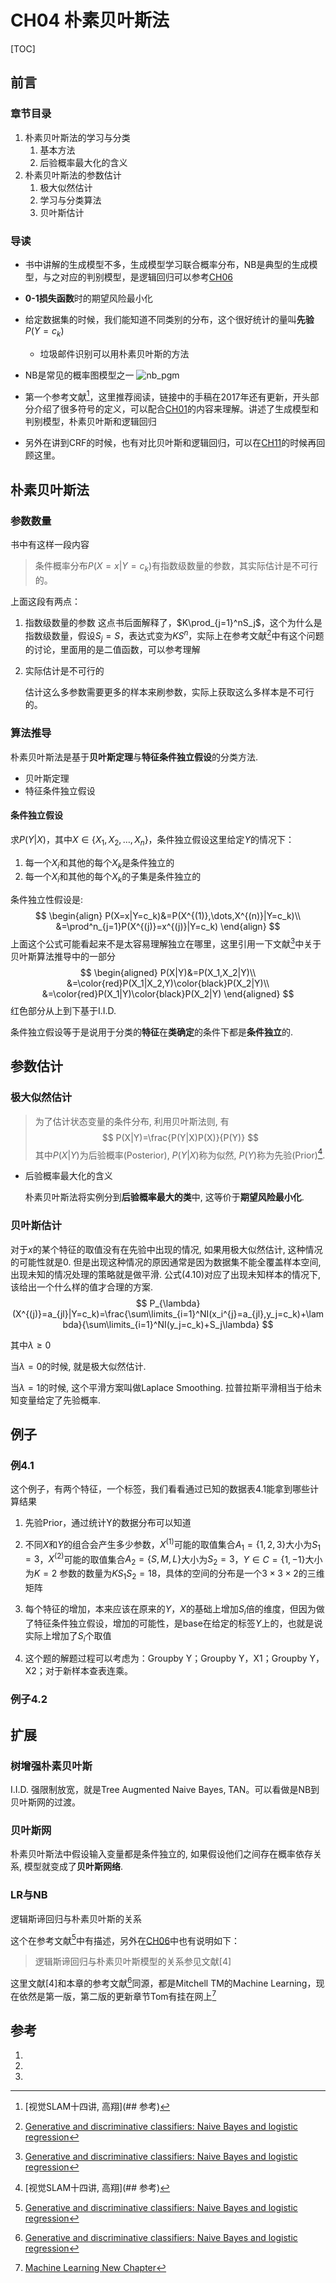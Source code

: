# CH04 朴素贝叶斯法

[TOC]

## 前言

### 章节目录

1. 朴素贝叶斯法的学习与分类
   1. 基本方法
   1. 后验概率最大化的含义
1. 朴素贝叶斯法的参数估计
   1. 极大似然估计
   1. 学习与分类算法
   1. 贝叶斯估计

### 导读

- 书中讲解的生成模型不多，生成模型学习联合概率分布，NB是典型的生成模型，与之对应的判别模型，是逻辑回归可以参考[CH06](../CH06/README.md)

- **0-1损失函数**时的期望风险最小化

- 给定数据集的时候，我们能知道不同类别的分布，这个很好统计的量叫**先验**$P(Y=c_k)$

  - 垃圾邮件识别可以用朴素贝叶斯的方法

- NB是常见的概率图模型之一
  ![nb_pgm](../CH04/assets/nb_pgm.png)

- 第一个参考文献[^1]，这里推荐阅读，链接中的手稿在2017年还有更新，开头部分介绍了很多符号的定义，可以配合[CH01](../CH01/README.md)的内容来理解。讲述了生成模型和判别模型，朴素贝叶斯和逻辑回归

- 另外在讲到CRF的时候，也有对比贝叶斯和逻辑回归，可以在[CH11](../CH11/README.md)的时候再回顾这里。



## 朴素贝叶斯法

### 参数数量

书中有这样一段内容

> 条件概率分布$P(X=x|Y=c_k)$有指数级数量的参数，其实际估计是不可行的。

上面这段有两点：

1. 指数级数量的参数
   这点书后面解释了，$K\prod_{j=1}^nS_j$，这个为什么是指数级数量，假设$S_j=S$，表达式变为$KS^n$，实际上在参考文献[^2]中有这个问题的讨论，里面用的是二值函数，可以参考理解

1. 实际估计是不可行的

   估计这么多参数需要更多的样本来刷参数，实际上获取这么多样本是不可行的。

### 算法推导

朴素贝叶斯法是基于**贝叶斯定理**与**特征条件独立假设**的分类方法.

- 贝叶斯定理
- 特征条件独立假设

#### 条件独立假设

求$P(Y|X)$，其中$X\in\{X_1,X_2,\dots,X_n\}$，条件独立假设这里给定$Y$的情况下：

1. 每一个$X_i$和其他的每个$X_k$是条件独立的
1. 每一个$X_i$和其他的每个$X_k$的子集是条件独立的

条件独立性假设是:
$$
\begin{align}
P(X=x|Y=c_k)&=P(X^{(1)},\dots,X^{(n)}|Y=c_k)\\
&=\prod^n_{j=1}P(X^{(j)}=x^{(j)}|Y=c_k)
\end{align}
$$
上面这个公式可能看起来不是太容易理解独立在哪里，这里引用一下文献[^2]中关于贝叶斯算法推导中的一部分
$$
\begin{aligned}
P(X|Y)&=P(X_1,X_2|Y)\\
&=\color{red}P(X_1|X_2,Y)\color{black}P(X_2|Y)\\
&=\color{red}P(X_1|Y)\color{black}P(X_2|Y)
\end{aligned}
$$
红色部分从上到下基于I.I.D.

条件独立假设等于是说用于分类的**特征**在**类确定**的条件下都是**条件独立**的.



## 参数估计

### 极大似然估计

> 为了估计状态变量的条件分布, 利用贝叶斯法则, 有
> $$
> P(X|Y)=\frac{P(Y|X)P(X)}{P(Y)}
> $$
> 其中$P(X|Y)$为后验概率(Posterior), $P(Y|X)$称为似然, $P(Y)$称为先验(Prior)[^1].
>

- 后验概率最大化的含义

  朴素贝叶斯法将实例分到**后验概率最大的类**中, 这等价于**期望风险最小化**. 

### 贝叶斯估计

对于$x$的某个特征的取值没有在先验中出现的情况, 如果用极大似然估计, 这种情况的可能性就是0.
但是出现这种情况的原因通常是因为数据集不能全覆盖样本空间, 出现未知的情况处理的策略就是做平滑.
公式(4.10)对应了出现未知样本的情况下, 该给出一个什么样的值才合理的方案.
$$
P_{\lambda}(X^{(j)}=a_{jl}|Y=c_k)=\frac{\sum\limits_{i=1}^NI(x_i^{j}=a_{jl},y_j=c_k)+\lambda}{\sum\limits_{i=1}^NI(y_j=c_k)+S_j\lambda}
$$


其中$\lambda \geqslant 0$

当$\lambda = 0$的时候, 就是极大似然估计.

当$\lambda=1$的时候, 这个平滑方案叫做Laplace Smoothing. 拉普拉斯平滑相当于给未知变量给定了先验概率.

## 例子

### 例4.1

这个例子，有两个特征，一个标签，我们看看通过已知的数据表4.1能拿到哪些计算结果

1. 先验Prior，通过统计Y的数据分布可以知道

2. 不同$X$和$Y$的组合会产生多少参数，$X^{(1)}$可能的取值集合$A_1=\{1,2,3\}$大小为$S_1=3$，$X^{(2)}$可能的取值集合$A_2=\{S,M,L\}$大小为$S_2=3$，$Y\in C=\{1,-1\}$大小为$K=2$
   参数的数量为$KS_1S_2=18$，具体的空间的分布是一个$3\times 3\times2$的三维矩阵
2. 每个特征的增加，本来应该在原来的$Y，X$的基础上增加$S_i$倍的维度，但因为做了特征条件独立假设，增加的可能性，是base在给定的标签$Y$上的，也就是说实际上增加了$S_i$个取值
2. 这个题的解题过程可以考虑为：Groupby Y；Groupby Y，X1；Groupby Y，X2；对于新样本查表连乘。

### 例子4.2



## 扩展

### 树增强朴素贝叶斯

I.I.D. 强限制放宽，就是Tree Augmented Naive Bayes, TAN。可以看做是NB到贝叶斯网的过渡。

### 贝叶斯网

朴素贝叶斯法中假设输入变量都是条件独立的, 如果假设他们之间存在概率依存关系, 模型就变成了**贝叶斯网络**.

### LR与NB

逻辑斯谛回归与朴素贝叶斯的关系

这个在参考文献[^2]中有描述，另外在[CH06](../CH06/README.md)中也有说明如下：

> 逻辑斯谛回归与朴素贝叶斯模型的关系参见文献[4]

这里文献[4]和本章的参考文献[^2]同源，都是Mitchell TM的Machine Learning，现在依然是第一版，第二版的更新章节Tom有挂在网上[^3]

## 参考

1. [^1]: [视觉SLAM十四讲, 高翔](## 参考)

2. [^2]: [Generative and discriminative classifiers: Naive Bayes and logistic regression](http://www.cs.cmu.edu/~tom/mlbook/NBayeslogReg.pdf)

3. [^3]: [Machine Learning New Chapter](http://www.cs.cmu.edu/~tom/NewChapters.html)